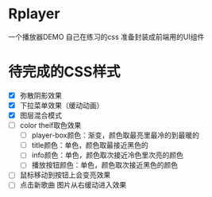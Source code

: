 # Rplayer
一个播放器DEMO 自己在练习的css 准备封装成前端用的UI组件

# 待完成的CSS样式

- [x] 弥散阴影效果
- [x] 下拉菜单效果（缓动动画）
- [x] 图层混合模式
- [ ] color theif取色效果
  - [ ] player-box颜色：渐变，颜色取最亮里最冷的到最暖的
  - [ ] title颜色：单色，颜色取最接近黑色的
  - [ ] info颜色：单色，颜色取次接近冷色里次亮的颜色
  - [ ] 播放按钮颜色：单色，颜色取次接近黑色的颜色
- [ ] 鼠标移动到按钮上会变亮效果
- [ ] 点击新歌曲 图片从右缓动进入效果
